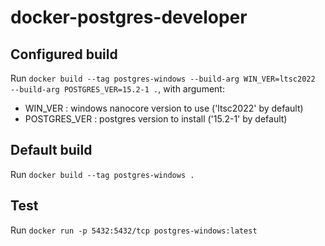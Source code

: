 # docker-postgres-developer

## Configured build

Run `docker build --tag postgres-windows --build-arg WIN_VER=ltsc2022  --build-arg POSTGRES_VER=15.2-1 .`, with argument:
- WIN_VER : windows nanocore version to use ('ltsc2022' by default)
- POSTGRES_VER : postgres version to install ('15.2-1' by default)

## Default build

Run `docker build --tag postgres-windows .`

## Test

Run `docker run -p 5432:5432/tcp postgres-windows:latest`

